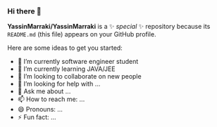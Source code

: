 ### Hi there 👋


**YassinMarraki/YassinMarraki** is a ✨ _special_ ✨ repository because its `README.md` (this file) appears on your GitHub profile.

Here are some ideas to get you started:

- 🔭 I’m currently software engineer student 
- 🌱 I’m currently learning JAVA/JEE
- 👯 I’m looking to collaborate on new people
- 🤔 I’m looking for help with ...
- 💬 Ask me about ...
- 📫 How to reach me: ...
- 😄 Pronouns: ...
- ⚡ Fun fact: ...
